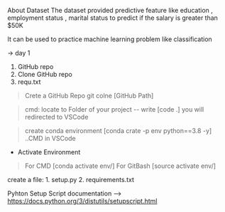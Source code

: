 About Dataset
The dataset provided predictive feature like education , employment status , marital status to predict if the salary is greater than $50K

It can be used to practice machine learning problem like classification

-> day 1
1. GitHub repo
2. Clone GitHub repo
3. requ.txt

> Crete a GitHub Repo 
> git colne [GitHub Path]

> cmd: locate to Folder of your project -- write [code .] you will redirected to VSCode

> create conda environment [conda crate -p env python==3.8 -y] ..CMD in VSCode

* Activate Environment
> For CMD [conda activate env/]
> For GitBash [source activate env/]

create a file: 1. setup.py
			   2. requirements.txt


Pyhton Setup Script documentation --> https://docs.python.org/3/distutils/setupscript.html


